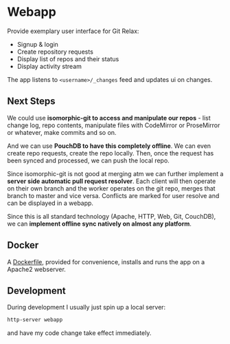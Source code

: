 # Webapp
Provide exemplary user interface for Git Relax:

* Signup & login
* Create repository requests
* Display list of repos and their status
* Display activity stream

The app listens to `<username>/_changes` feed and updates ui on changes.


## Next Steps
We could use **isomorphic-git to access and manipulate our repos** - list change log, repo contents, manipulate files with CodeMirror or ProseMirror or whatever, make commits and so on.

And we can use **PouchDB to have this completely offline**. We can even create repo requests, create the repo locally. Then, once the request has been synced and processed, we can push the local repo.

Since isomorphic-git is not good at merging atm we can further implement a **server side automatic pull request resolver**. Each client will then operate on their own branch and the worker operates on the git repo, merges that branch to master and vice versa. Conflicts are marked for user resolve and can be displayed in a webapp.

Since this is all standard technology (Apache, HTTP, Web, Git, CouchDB), we can **implement offline sync natively on almost any platform**.


## Docker
A [Dockerfile](Dockerfile), provided for convenience, installs and runs the app on a Apache2 webserver.


## Development
During development I usually just spin up a local server:
```sh
http-server webapp
```
and have my code change take effect immediately.
